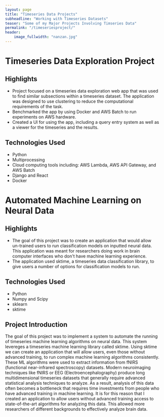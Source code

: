 ```yaml
---
layout: page
title: "Timeseries Data Projects"
subheadline: "Working with Timeseries Datasets"
teaser: "Some of my Major Projects Involving Timseries Data"
permalink: "/timeseriesproject/"
header:
    image_fullwidth: "nanzan.jpg"
---
```


# Timeseries Data Exploration Project

## Highlights

* Project focused on a timeseries data exploration web app that was used to find similar subsections within a timeseries dataset. The application was designed to use clustering to reduce the computational requirements of the task. 
* Benchmarked the app by using Docker and AWS Batch to run experiments on AWS hardware. 
* Created a UI for using the app, including a query entry system as well as a viewer for the timeseries and the results. 

## Technologies Used
* Python
* Multiprocessing
* Cloud computing tools including: AWS Lambda, AWS API Gateway, and AWS Batch
* Django and React
* Docker



# Automated Machine Learning on Neural Data

## Highlights

* The goal of this project was to create an application that would allow un-trained users to run classification models on inputted neural data. This application was meant for researchers doing work in brain computer interfaces who don't have machine learning experience. 
* The application used sktime, a timeseries data classification library, to give users a number of options for classification models to run. 

## Technologies Used
* Python
* Numpy and Scipy
* sklearn
* sktime

## Project Introduction
The goal of this project was to implement a system to automate the running of timeseries machine learning algorithms on neural data. This system levereges a timeseries machine learning library called sktime. Using sktime we can create an application that will allow users, even those without advanced training, to run complex machine learning algorithms consistently. These ML algorithms were used to extract information from fNIRS (functional near-infrared spectroscopy) datasets. Modern neuroimaging techniques like fNIRS or EEG (Electroencephalography) produce long multidimensional timeseries datasets that generally require advanced statistical analysis techniques to analyze. As a result, analysis of this data often becomes a bottleneck that requires time investments from people who have advanced training in machine learning. It is for this reason that I created an application to allow users without advanced training access to state-of-the-art algorithms for analyzing this data. This allowed more researchers of different backgrounds to effectively analyze brain data.

